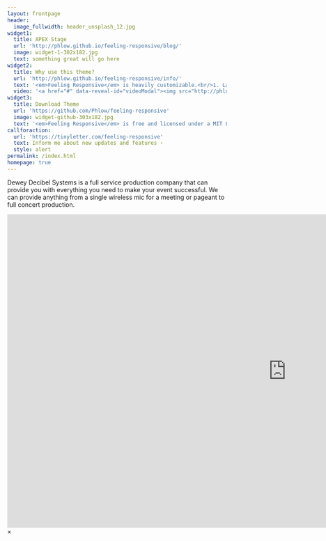 ```yaml
---
layout: frontpage
header:
  image_fullwidth: header_unsplash_12.jpg
widget1:
  title: APEX Stage
  url: 'http://phlow.github.io/feeling-responsive/blog/'
  image: widget-1-302x182.jpg
  text: something great will go here
widget2:
  title: Why use this theme?
  url: 'http://phlow.github.io/feeling-responsive/info/'
  text: '<em>Feeling Responsive</em> is heavily customizable.<br/>1. Language-Support :)<br/>2. Optimized for speed and it&#39;s responsive.<br/>3. Built on <a href="http://foundation.zurb.com/">Foundation Framework</a>.<br/>4. Seven different Headers.<br/>5. Customizable navigation, footer,...'
  video: '<a href="#" data-reveal-id="videoModal"><img src="http://phlow.github.io/feeling-responsive/images/start-video-feeling-responsive-302x182.jpg" width="302" height="182" alt=""/></a>'
widget3:
  title: Download Theme
  url: 'https://github.com/Phlow/feeling-responsive'
  image: widget-github-303x182.jpg
  text: '<em>Feeling Responsive</em> is free and licensed under a MIT License. Make it your own and start building. Grab the <a href="https://github.com/Phlow/feeling-responsive/tree/bare-bones-version">Bare-Bones-Version</a> for a fresh start or learn how to use it with the <a href="https://github.com/Phlow/feeling-responsive/tree/gh-pages">education-version</a> with sample posts and images. Then tell me via Twitter <a href="http://twitter.com/phlow">@phlow</a>.'
callforaction:
  url: 'https://tinyletter.com/feeling-responsive'
  text: Inform me about new updates and features ›
  style: alert
permalink: /index.html
homepage: true
---
```

Dewey Decibel Systems is a full service production company that can provide you with everything you need to make your event successful. We can provide anything from a single wireless mic for a meeting or pageant to full concert production.

<div id="videoModal" class="reveal-modal large" data-reveal=""><div class="flex-video widescreen vimeo" style="display: block;"> <iframe width="1280" height="720" src="https://www.youtube.com/embed/3b5zCFSmVvU" frameborder="0" allowfullscreen=""></iframe></div><a class="close-reveal-modal">&#215;</a></div>